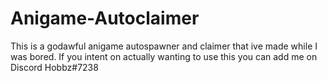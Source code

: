 # Anigame-Autoclaimer
This is a godawful anigame autospawner and claimer that ive made while I was bored.
If you intent on actually wanting to use this you can add me on Discord Hobbz#7238

